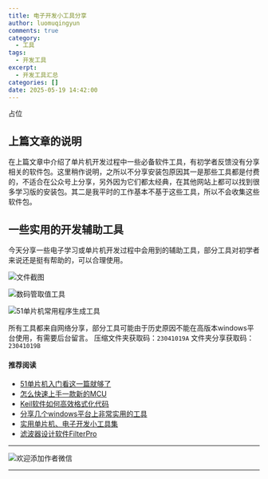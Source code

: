 ```yaml
---
title: 电子开发小工具分享
author: luomuqingyun
comments: true
category:
  - 工具
tags:
  - 开发工具
excerpt:
  - 开发工具汇总
categories: []
date: 2025-05-19 14:42:00
---
```

占位
## 上篇文章的说明
在上篇文章中介绍了单片机开发过程中一些必备软件工具，有初学者反馈没有分享相关的软件包。这里稍作说明，之所以不分享安装包原因其一是那些工具都是付费的，不适合在公众号上分享，另外因为它们都太经典，在其他网站上都可以找到很多学习版的安装包。其二是我平时的工作基本不基于这些工具，所以不会收集这些软件包。

## 一些实用的开发辅助工具
今天分享一些电子学习或单片机开发过程中会用到的辅助工具，部分工具对初学者来说还是挺有帮助的，可以合理使用。

![文件截图](https://files.mdnice.com/user/38598/1cceaa6e-d86b-4878-b47b-430171c199f2.png)

![数码管取值工具](https://files.mdnice.com/user/38598/ff8e191c-bee1-4e1a-9fd3-91db366c0176.png)

![51单片机常用程序生成工具](https://files.mdnice.com/user/38598/b9d9cc0c-55e5-4099-8a32-cff08fa6187e.png)

所有工具都来自网络分享，部分工具可能由于历史原因不能在高版本windows平台使用，有需要后台留言。
压缩文件夹获取码：`23041019A`
文件夹分享获取码：`23041019B`

#### 推荐阅读
- [51单片机入门看这一篇就够了](https://mp.weixin.qq.com/s?__biz=MzI1OTQ4MTg4Ng==&mid=2247485523&idx=1&sn=b7fcd1b86e2467d6f03b1a520c39bb06&chksm=ea790022dd0e893452c4994fa16d63111b16d9878c303712f695b58b7af360b7b18c1ed4b201&token=1711068967&lang=zh_CN#rd)
- [怎么快速上手一款新的MCU](https://mp.weixin.qq.com/s?__biz=MzI1OTQ4MTg4Ng==&mid=2247485581&idx=1&sn=b36e6536717774f7931c7aa93d5b237a&chksm=ea7900fcdd0e89ea0db13737720edc996fcb3fdbab3e43b4a92316240ac66d4b5a8bf9a07e78&token=466212876&lang=zh_CN#rd)
- [Keil软件如何高效格式化代码](https://mp.weixin.qq.com/s?__biz=MzI1OTQ4MTg4Ng==&mid=2247485572&idx=1&sn=17cefa35d9d660083d419a7e9b6db6f7&chksm=ea7900f5dd0e89e35b65ba26354cc69ad24f686d8e18abd34e0932567a9345e8c9ed653eee6b&token=1711068967&lang=zh_CN#rd)
- [分享几个windows平台上非常实用的工具](https://mp.weixin.qq.com/s?__biz=MzI1OTQ4MTg4Ng==&mid=2247485420&idx=2&sn=728ca4abbadf7caf51c392e7d7045cbe&chksm=ea790f9ddd0e868b9fa162c80db1876199845f387bbe851c8d38a4e8412329ae635916c13cfb&token=1711068967&lang=zh_CN#rd)
- [实用单片机、电子开发小工具集](https://mp.weixin.qq.com/s?__biz=MzI1OTQ4MTg4Ng==&mid=2247485606&idx=1&sn=2b433faa2e436fc762dc538c9cf3fe14&chksm=ea7900d7dd0e89c169f8948ff3d423016c8f51f1c914eb7b0d20cba8145b9ffa54815915d67b&token=1580674001&lang=zh_CN#rd)
- [滤波器设计软件FilterPro](https://mp.weixin.qq.com/s?__biz=MzI1OTQ4MTg4Ng==&mid=2247484080&idx=1&sn=72ceac0e9c7a2601201431ca847c82f9&chksm=ea790ac1dd0e83d7630ec80d2e28acc9b99d88812d9bff7aa6b957a2352b2231d2bbf27e6d65&token=1854026269&lang=zh_CN#rd)
----
![欢迎添加作者微信](https://files.mdnice.com/user/38598/37e7b97e-a5c7-44d1-9e48-bbe22ab3141d.jpg)

----